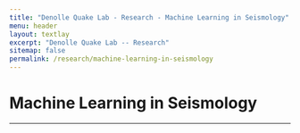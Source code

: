 ```yaml
---
title: "Denolle Quake Lab - Research - Machine Learning in Seismology"
menu: header
layout: textlay
excerpt: "Denolle Quake Lab -- Research"
sitemap: false
permalink: /research/machine-learning-in-seismology
---
```


# Machine Learning in Seismology
---
